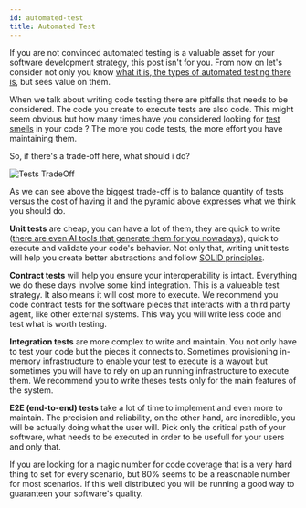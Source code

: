 ```yaml
---
id: automated-test
title: Automated Test
---
```


If you are not convinced automated testing is a valuable asset for your software development strategy, this post isn't for you. From now on let's consider not only you know [what it is, the types of automated testing there is](https://www.atlassian.com/continuous-delivery/software-testing/automated-testing), but sees value on them.

When we talk about writing code testing there are pitfalls that needs to be considered. The code you create to execute tests are also code. This might seem obvious but how many times have you considered looking for [test smells](http://xunitpatterns.com/TestSmells.html) in your code ? The more you code tests, the more effort you have maintaining them.

So, if there's a trade-off here, what should i do? 

![Tests TradeOff](/img/docs/best-practices/test-tradeoff.png)

As we can see above the biggest trade-off is to balance quantity of tests versus the cost of having it and the pyramid above expresses what we think you should do. 

**Unit tests** are cheap, you can have a lot of them, they are quick to write ([there are even AI tools that generate them for you nowadays](https://code-gpt-docs.vercel.app/pt/)), quick to execute and validate your code's behavior. Not only that, writing unit tests will help you create better abstractions and follow [SOLID principles](SOLID.md).

**Contract tests** will help you ensure your interoperability is intact. Everything we do these days involve some kind integration. This is a valueable test strategy. It also means it will cost more to execute. We recommend you code contract tests for the software pieces that interacts with a third party agent, like other external systems. This way you will write less code and test what is worth testing.

**Integration tests** are more complex to write and maintain. You not only have to test your code but the pieces it connects to. Sometimes provisioning in-memory infrastructure to enable your test to execute is a wayout but sometimes you will have to rely on up an running infrastructure to execute them. We recommend you to write theses tests only for the main features of the system.

**E2E (end-to-end) tests** take a lot of time to implement and even more to maintain. The precision and reliability, on the other hand, are incredible, you will be actually doing what the user will. Pick only the critical path of your software, what needs to be executed in order to be usefull for your users and only that. 

If you are looking for a magic number for code coverage that is a very hard thing to set for every scenario, but 80% seems to be a reasonable number for most scenarios. If this well distributed you will be running a good way to guaranteen your software's quality.